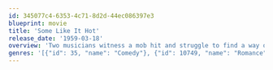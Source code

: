 ```yaml
---
id: 345077c4-6353-4c71-8d2d-44ec086397e3
blueprint: movie
title: 'Some Like It Hot'
release_date: '1959-03-18'
overview: 'Two musicians witness a mob hit and struggle to find a way out of the city before they are found by the gangsters. Their only opportunity is to join an all-girl band as they leave on a tour. To make their getaway they must first disguise themselves as women, then keep their identities secret and deal with the problems this brings - such as an attractive bandmate and a very determined suitor.'
genres: '[{"id": 35, "name": "Comedy"}, {"id": 10749, "name": "Romance"}]'
---
```

